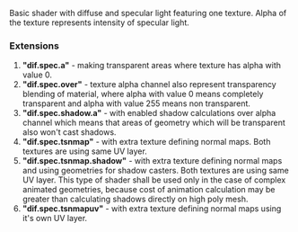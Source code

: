 Basic shader with diffuse and specular light featuring one texture. Alpha of the texture represents intensity of specular light.


### Extensions

1. **"dif.spec.a"** - making transparent areas where texture has alpha with value 0.
2. **"dif.spec.over"** - texture alpha channel also represent transparency blending of material, where alpha with value 0 means completely transparent and alpha with value 255 means non transparent.
3. **"dif.spec.shadow.a"** - with enabled shadow calculations over alpha channel which means that areas of geometry which will be transparent also won't cast shadows.
4. **"dif.spec.tsnmap"** - with extra texture defining normal maps. Both textures are using same UV layer.
5. **"dif.spec.tsnmap.shadow"** - with extra texture defining normal maps and using geometries for shadow casters. Both textures are using same UV layer. This type of shader shall be used only in the case of complex animated geometries, because cost of animation calculation may be greater than calculating shadows directly on high poly mesh.
6. **"dif.spec.tsnmapuv"** - with extra texture defining normal maps using it's own UV layer.